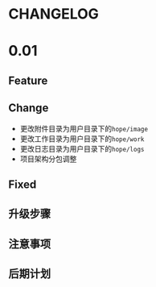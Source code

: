 # CHANGELOG

# 0.01

## Feature


## Change

- 更改附件目录为用户目录下的`hope/image`
- 更改工作目录为用户目录下的`hope/work`
- 更改日志目录为用户目录下的`hope/logs`
- 项目架构分包调整

## Fixed


## 升级步骤


## 注意事项


## 后期计划

